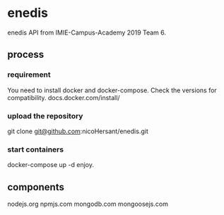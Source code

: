 # enedis
enedis API from IMIE-Campus-Academy 2019 Team 6.

## process
### requirement
You need to install docker and docker-compose.
Check the versions for compatibility.
docs.docker.com/install/

### upload the repository
git clone git@github.com:nicoHersant/enedis.git

### start containers
docker-compose up -d
enjoy.

## components
nodejs.org
npmjs.com
mongodb.com
mongoosejs.com
